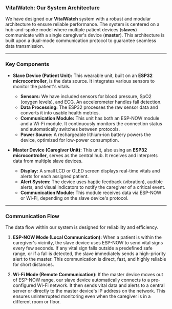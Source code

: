 ### VitalWatch: Our System Architecture

We have designed our **VitalWatch** system with a robust and modular architecture to ensure reliable performance. The system is centered on a hub-and-spoke model where multiple patient devices (**slaves**) communicate with a single caregiver's device (**master**). This architecture is built upon a dual-mode communication protocol to guarantee seamless data transmission.

---

### Key Components

* **Slave Device (Patient Unit):** This wearable unit, built on an **ESP32 microcontroller**, is the data source. It integrates various sensors to monitor the patient's vitals.
    * **Sensors:** We have included sensors for blood pressure, SpO2 (oxygen levels), and ECG. An accelerometer handles fall detection.
    * **Data Processing:** The ESP32 processes the raw sensor data and converts it into usable health metrics.
    * **Communication Module:** This unit has both an ESP-NOW module and a Wi-Fi module. It continuously monitors the connection status and automatically switches between protocols.
    * **Power Source:** A rechargeable lithium-ion battery powers the device, optimized for low-power consumption. 

* **Master Device (Caregiver Unit):** This unit, also using an **ESP32 microcontroller**, serves as the central hub. It receives and interprets data from multiple slave devices.
    * **Display:** A small LCD or OLED screen displays real-time vitals and alerts for each assigned patient.
    * **Alert System:** The device uses haptic feedback (vibration), audible alerts, and visual indicators to notify the caregiver of a critical event.
    * **Communication Module:** This module receives data via ESP-NOW or Wi-Fi, depending on the slave device's protocol.

---

### Communication Flow

The data flow within our system is designed for reliability and efficiency.

1.  **ESP-NOW Mode (Local Communication):** When a patient is within the caregiver's vicinity, the slave device uses ESP-NOW to send vital signs every few seconds. If any vital sign falls outside a predefined safe range, or if a fall is detected, the slave immediately sends a high-priority alert to the master. This communication is direct, fast, and highly reliable for short distances.

2.  **Wi-Fi Mode (Remote Communication):** If the master device moves out of ESP-NOW range, our slave device automatically connects to a pre-configured Wi-Fi network. It then sends vital data and alerts to a central server or directly to the master device's IP address on the network. This ensures uninterrupted monitoring even when the caregiver is in a different room or floor.
